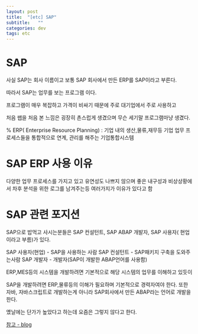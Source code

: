 ```yaml
---
layout: post
title:  "[etc] SAP"
subtitle:   ""
categories: dev
tags: etc
--- 
```



# SAP

사실 SAP는 회사 이름이고 보통 SAP 회사에서 만든 ERP를 SAP이라고 부른다.

따라서 SAP는 업무를 보는 프로그램 이다.

프로그램이 매우 복잡하고 가격이 비싸기 때문에 주로 대기업에서 주로 사용하고

처음 쌥을 처음 본 느낌은 굉장히 촌스럽게 생겼으며 무슨 세기말 프로그램마냥 생겼다.

% ERP( Enterprise Resource Planning) : 기업 내의 생산,물류,재무등 기업 업무 프로세스들을 통합적으로 연계, 관리를 해주는 기업통합시스템

# SAP ERP 사용 이유

다양한 업무 프로세스를 가지고 있고 유연성도 나쁘지 않으며 좋은 내구성과 비상상황에서 차후 분석을 위한 로그를 남겨주는등 여러가지가 이유가 있다고 함

# SAP 관련 포지션

SAP으로 밥먹고 사시는분들은
SAP 컨설턴트, SAP ABAP 개발자, SAP 사용자( 현업 이라고 부름)가 있다.

SAP 사용자(현업) - SAP을 사용하는 사람
SAP 컨설턴트 - SAP패키지 구축을 도와주는사람
SAP 개발자 - 개발자(SAP이 개발한 ABAP언어를 사용함)

ERP,MES등의 시스템을 개발하려면 기본적으로 해당 시스템의 업무를 이해하고 있듯이

SAP을 개발하려면 ERP,물류등의 이해가 필요하며 기본적으로 경력자여야 한다.
또한 자바, 자바스크립트로 개발하는게 아니라 SAP회사에서 만든 ABAP라는 언어로 개발을 한다.

옜날에는 단가가 높았다고 하는데 요즘은 그렇지 않다고 한다.





[참고 - blog](https://st03k.tistory.com/entry/SAP-란-무엇일까)

